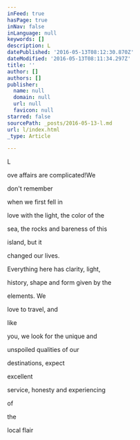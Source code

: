 ```yaml
---
inFeed: true
hasPage: true
inNav: false
inLanguage: null
keywords: []
description: L
datePublished: '2016-05-13T08:12:30.870Z'
dateModified: '2016-05-13T08:11:34.297Z'
title: ''
author: []
authors: []
publisher:
  name: null
  domain: null
  url: null
  favicon: null
starred: false
sourcePath: _posts/2016-05-13-l.md
url: l/index.html
_type: Article

---
```

L

ove affairs are complicated!We

don't remember

when we first fell in

love with the light, the color of the

sea, the rocks and bareness of this

island, but it

changed our lives.

Everything here has clarity, light,

history, shape and form given by the

elements. We

love to travel, and

like

you, we look for the unique and

unspoiled qualities of our

destinations, expect

excellent

service, honesty and experiencing

of

the

local flair